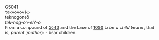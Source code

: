 <body>
  <p>G5041<br>  τεκνογονέω  <br> teknogoneō  <br><i>tek-nog-on-eh‘-o </i><br>From a compound of <a href="g5043.htm">5043</a> and the base of <a href="g1096.htm">1096</a>  to <i>be</i> <i>a</i> <i>child</i> <i>bearer</i>, that is, <i>parent</i> (<i>mother</i>): - bear children.<br></p>
 </body>